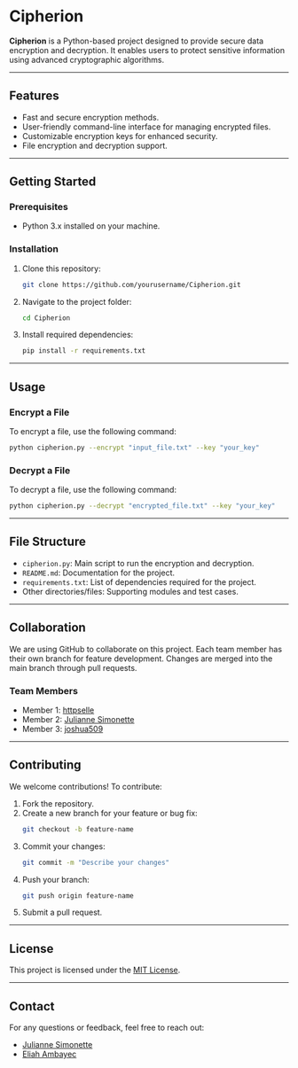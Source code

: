 # Cipherion

**Cipherion** is a Python-based project designed to provide secure data encryption and decryption. It enables users to protect sensitive information using advanced cryptographic algorithms.

---

## Features
- Fast and secure encryption methods.
- User-friendly command-line interface for managing encrypted files.
- Customizable encryption keys for enhanced security.
- File encryption and decryption support.

---

## Getting Started

### Prerequisites
- Python 3.x installed on your machine.

### Installation
1. Clone this repository:
   ```bash
   git clone https://github.com/yourusername/Cipherion.git
   ```
2. Navigate to the project folder:
   ```bash
   cd Cipherion
   ```
3. Install required dependencies:
   ```bash
   pip install -r requirements.txt
   ```

---

## Usage

### Encrypt a File
To encrypt a file, use the following command:
```bash
python cipherion.py --encrypt "input_file.txt" --key "your_key"
```

### Decrypt a File
To decrypt a file, use the following command:
```bash
python cipherion.py --decrypt "encrypted_file.txt" --key "your_key"
```

---

## File Structure
- `cipherion.py`: Main script to run the encryption and decryption.
- `README.md`: Documentation for the project.
- `requirements.txt`: List of dependencies required for the project.
- Other directories/files: Supporting modules and test cases.

---

## Collaboration
We are using GitHub to collaborate on this project. Each team member has their own branch for feature development. Changes are merged into the main branch through pull requests.

### Team Members
- Member 1: [httpselle](https://github.com/httpselle)
- Member 2: [Julianne Simonette](https://github.com/Jlsie)
- Member 3: [joshua509](https://github.com/joshuanunez509)


---

## Contributing
We welcome contributions! To contribute:
1. Fork the repository.
2. Create a new branch for your feature or bug fix:
   ```bash
   git checkout -b feature-name
   ```
3. Commit your changes:
   ```bash
   git commit -m "Describe your changes"
   ```
4. Push your branch:
   ```bash
   git push origin feature-name
   ```
5. Submit a pull request.

---

## License
This project is licensed under the [MIT License](LICENSE).

---

## Contact
For any questions or feedback, feel free to reach out:
- [Julianne Simonette](mailto:s.juliannesimonette.serrano@sscr.edu)
- [Eliah Ambayec](mailto:s.eliahlord.ambayec@sscr.edu)


